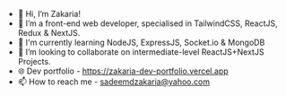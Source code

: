 - 👋 Hi, I’m Zakaria!
- 👀 I’m a front-end web developer, specialised in TailwindCSS, ReactJS, Redux & NextJS.
- 🌱 I'm currently learning NodeJS, ExpressJS, Socket.io & MongoDB
- 💞️ I’m looking to collaborate on intermediate-level ReactJS+NextJS Projects.
- 🌐 Dev portfolio - https://zakaria-dev-portfolio.vercel.app
- 📫 How to reach me - sadeemdzakaria@yahoo.com

<!---
ZakariaZack98/ZakariaZack98 is a ✨ special ✨ repository because its `README.md` (this file) appears on your GitHub profile.
You can click the Preview link to take a look at your changes.
--->
